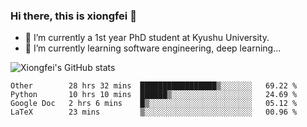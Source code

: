 ### Hi there, this is xiongfei 👋


- 🔭 I’m currently a 1st year PhD student at Kyushu University.
- 🌱 I’m currently learning software engineering, deep learning...

<!--
**Toma62299781/Toma62299781** is a ✨ _special_ ✨ repository because its `README.md` (this file) appears on your GitHub profile.
Here are some ideas to get you started:
-->

![Xiongfei's GitHub stats](https://github-readme-stats.vercel.app/api?username=Toma62299781)

<!--START_SECTION:waka-->
```text
Other        28 hrs 32 mins  █████████████████▒░░░░░░░   69.22 % 
Python       10 hrs 10 mins  ██████▒░░░░░░░░░░░░░░░░░░   24.69 % 
Google Doc   2 hrs 6 mins    █▒░░░░░░░░░░░░░░░░░░░░░░░   05.12 % 
LaTeX        23 mins         ▒░░░░░░░░░░░░░░░░░░░░░░░░   00.96 % 
```
<!--END_SECTION:waka-->

